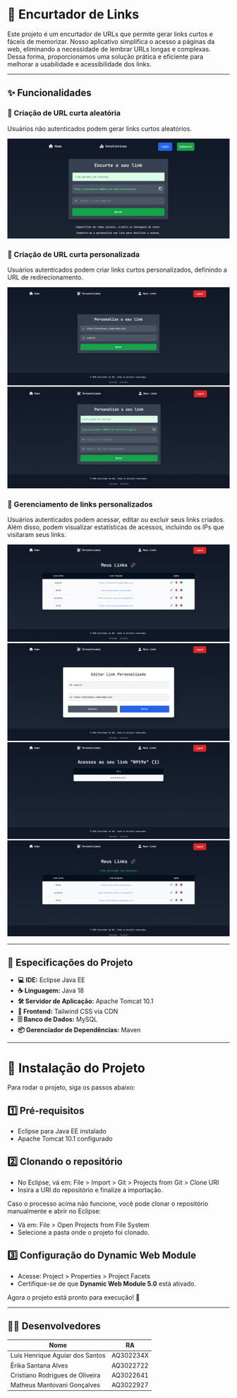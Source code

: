 # 🔗 Encurtador de Links  

Este projeto é um encurtador de URLs que permite gerar links curtos e fáceis de memorizar. Nosso aplicativo simplifica o acesso a páginas da web, eliminando a necessidade de lembrar URLs longas e complexas. Dessa forma, proporcionamos uma solução prática e eficiente para melhorar a usabilidade e acessibilidade dos links.  

---

## ✨ Funcionalidades  

### 🔹 Criação de URL curta aleatória  
Usuários não autenticados podem gerar links curtos aleatórios.  

![Geração de link aleatório](assets/screenshots/short-link-generate.png)  

### 🔹 Criação de URL curta personalizada  
Usuários autenticados podem criar links curtos personalizados, definindo a URL de redirecionamento.  

![Informações sobre link personalizado](assets/screenshots/info-custom-link-generate.png)  
![Sucesso na geração do link personalizado](assets/screenshots/succes-link-custom-generate.png)  

### 🔹 Gerenciamento de links personalizados  
Usuários autenticados podem acessar, editar ou excluir seus links criados. Além disso, podem visualizar estatísticas de acessos, incluindo os IPs que visitaram seus links.  

![Página "Meus Links"](assets/screenshots/my-links-page.png)  
![Formulário de edição de link](assets/screenshots/edit-link-form.png)  
![Detalhes dos links personalizados](assets/screenshots/info-custom-links.png)  
![Sucesso na exclusão de link](assets/screenshots/delete-link-success.png)  

---

## 📌 Especificações do Projeto  

- **💻 IDE:** Eclipse Java EE  
- **☕ Linguagem:** Java 18  
- **🛠️ Servidor de Aplicação:** Apache Tomcat 10.1  
- **🎨 Frontend:** Tailwind CSS via CDN  
- **🗄️ Banco de Dados:** MySQL  
- **📦 Gerenciador de Dependências:** Maven  

---

# 🚀 Instalação do Projeto  

Para rodar o projeto, siga os passos abaixo:  

## 1️⃣ Pré-requisitos  
- Eclipse para Java EE instalado  
- Apache Tomcat 10.1 configurado  

## 2️⃣ Clonando o repositório  
- No Eclipse, vá em:  File > Import > Git > Projects from Git > Clone URI
- Insira a URI do repositório e finalize a importação.  

Caso o processo acima não funcione, você pode clonar o repositório manualmente e abrir no Eclipse:  
- Vá em: File > Open Projects from File System
- Selecione a pasta onde o projeto foi clonado.  

## 3️⃣ Configuração do Dynamic Web Module  
- Acesse: Project > Properties > Project Facets
- Certifique-se de que **Dynamic Web Module 5.0** está ativado.  

Agora o projeto está pronto para execução! 🚀  

---

## 👨‍💻 Desenvolvedores  
| Nome | RA |
|-------|------|
| Luis Henrique Aguiar dos Santos | AQ302234X |
| Érika Santana Alves | AQ3022722 |
| Cristiano Rodrigues de Oliveira | AQ3022641 |
| Matheus Mantovani Gonçalves | AQ3022927 |
